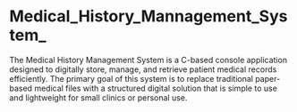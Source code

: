 # Medical_History_Mannagement_System_
The Medical History Management System is a C-based console application designed to digitally store, manage, and retrieve patient medical records efficiently. The primary goal of this system is to replace traditional paper-based medical files with a structured digital solution that is simple to use and lightweight for small clinics or personal use.
